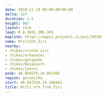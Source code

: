 ```yaml
---
date: 2010-11-10 00:00:00+00:00
delta: 517
duration: 3.5
height: 987
layout: stub
lead: M_8-3831_IMG.JPG
maplink: https://mapzs.projekti.si/poi/34550
name: MrzliVrh_Ziri
nearby:
- /hikes/vrsnik_ziri
- /hikes/ermanovec
- /hikes/goropeke
- /hikes/bevkovvrh
- /hikes/javorc
peak: 46.054579,14.061365
region: gorenjska
start: 46.047329,14.108442
title: Mrzli vrh from Žiri
---
```

